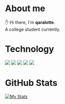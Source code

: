 # About me

✋ Hi there, I'm **qaralotte**.  
A college student currently.

# Technology

![](https://img.shields.io/badge/OS-MacOS-blue)
![](https://img.shields.io/badge/Editor-CLion-red)
![](https://img.shields.io/badge/Code-C-orange)
![](https://img.shields.io/badge/Code-C++-blueviolet)
![](https://img.shields.io/badge/Code-Java-brown)

# GitHub Stats

[![My Stats](https://github-readme-stats.vercel.app/api?username=qaralotte)](https://github.com/qaralotte?tab=repositories)